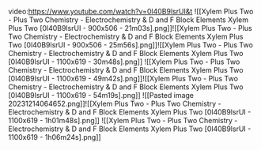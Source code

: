 video:https://www.youtube.com/watch?v=0l40B9lsrUI&t
![[Xylem Plus Two - Plus Two Chemistry - Electrochemistry & D and F Block Elements Xylem Plus Two [0l40B9lsrUI - 900x506 - 21m03s].png]]![[Xylem Plus Two - Plus Two Chemistry - Electrochemistry & D and F Block Elements Xylem Plus Two [0l40B9lsrUI - 900x506 - 25m56s].png]]![[Xylem Plus Two - Plus Two Chemistry - Electrochemistry & D and F Block Elements Xylem Plus Two [0l40B9lsrUI - 1100x619 - 30m48s].png]]
![[Xylem Plus Two - Plus Two Chemistry - Electrochemistry & D and F Block Elements Xylem Plus Two [0l40B9lsrUI - 1100x619 - 49m42s].png]]![[Xylem Plus Two - Plus Two Chemistry - Electrochemistry & D and F Block Elements Xylem Plus Two [0l40B9lsrUI - 1100x619 - 54m19s].png]]
![[Pasted image 20231214064652.png]]![[Xylem Plus Two - Plus Two Chemistry - Electrochemistry & D and F Block Elements Xylem Plus Two [0l40B9lsrUI - 1100x619 - 1h01m48s].png]]
![[Xylem Plus Two - Plus Two Chemistry - Electrochemistry & D and F Block Elements Xylem Plus Two [0l40B9lsrUI - 1100x619 - 1h06m24s].png]]